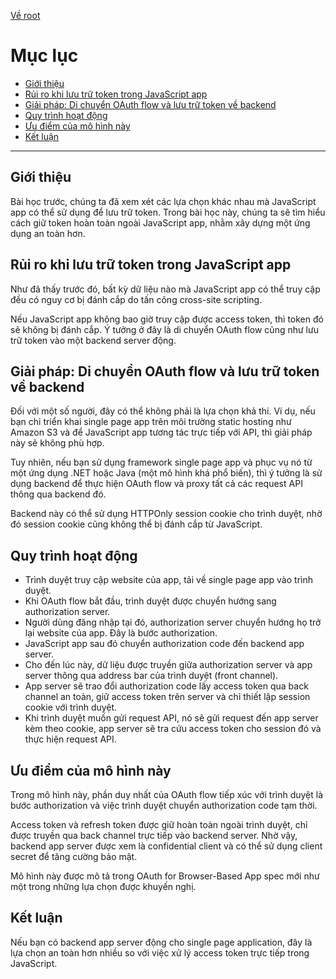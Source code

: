 [Về root](../README.md)

# Mục lục

-   [Giới thiệu](#giới-thiệu)
-   [Rủi ro khi lưu trữ token trong JavaScript app](#rủi-ro-khi-lưu-trữ-token-trong-javascript-app)
-   [Giải pháp: Di chuyển OAuth flow và lưu trữ token về backend](#giải-pháp-di-chuyển-oauth-flow-và-lưu-trữ-token-về-backend)
-   [Quy trình hoạt động](#quy-trình-hoạt-động)
-   [Ưu điểm của mô hình này](#ưu-điểm-của-mô-hình-này)
-   [Kết luận](#kết-luận)

---

## Giới thiệu

Bài học trước, chúng ta đã xem xét các lựa chọn khác nhau mà JavaScript app có thể sử dụng để lưu trữ token. Trong bài học này, chúng ta sẽ tìm hiểu cách giữ token hoàn toàn ngoài JavaScript app, nhằm xây dựng một ứng dụng an toàn hơn.

## Rủi ro khi lưu trữ token trong JavaScript app

Như đã thấy trước đó, bất kỳ dữ liệu nào mà JavaScript app có thể truy cập đều có nguy cơ bị đánh cắp do tấn công cross-site scripting.

Nếu JavaScript app không bao giờ truy cập được access token, thì token đó sẽ không bị đánh cắp. Ý tưởng ở đây là di chuyển OAuth flow cũng như lưu trữ token vào một backend server động.

## Giải pháp: Di chuyển OAuth flow và lưu trữ token về backend

Đối với một số người, đây có thể không phải là lựa chọn khả thi. Ví dụ, nếu bạn chỉ triển khai single page app trên môi trường static hosting như Amazon S3 và để JavaScript app tương tác trực tiếp với API, thì giải pháp này sẽ không phù hợp.

Tuy nhiên, nếu bạn sử dụng framework single page app và phục vụ nó từ một ứng dụng .NET hoặc Java (một mô hình khá phổ biến), thì ý tưởng là sử dụng backend để thực hiện OAuth flow và proxy tất cả các request API thông qua backend đó.

Backend này có thể sử dụng HTTPOnly session cookie cho trình duyệt, nhờ đó session cookie cũng không thể bị đánh cắp từ JavaScript.

## Quy trình hoạt động

-   Trình duyệt truy cập website của app, tải về single page app vào trình duyệt.
-   Khi OAuth flow bắt đầu, trình duyệt được chuyển hướng sang authorization server.
-   Người dùng đăng nhập tại đó, authorization server chuyển hướng họ trở lại website của app. Đây là bước authorization.
-   JavaScript app sau đó chuyển authorization code đến backend app server.
-   Cho đến lúc này, dữ liệu được truyền giữa authorization server và app server thông qua address bar của trình duyệt (front channel).
-   App server sẽ trao đổi authorization code lấy access token qua back channel an toàn, giữ access token trên server và chỉ thiết lập session cookie với trình duyệt.
-   Khi trình duyệt muốn gửi request API, nó sẽ gửi request đến app server kèm theo cookie, app server sẽ tra cứu access token cho session đó và thực hiện request API.

## Ưu điểm của mô hình này

Trong mô hình này, phần duy nhất của OAuth flow tiếp xúc với trình duyệt là bước authorization và việc trình duyệt chuyển authorization code tạm thời.

Access token và refresh token được giữ hoàn toàn ngoài trình duyệt, chỉ được truyền qua back channel trực tiếp vào backend server. Nhờ vậy, backend app server được xem là confidential client và có thể sử dụng client secret để tăng cường bảo mật.

Mô hình này được mô tả trong OAuth for Browser-Based App spec mới như một trong những lựa chọn được khuyến nghị.

## Kết luận

Nếu bạn có backend app server động cho single page application, đây là lựa chọn an toàn hơn nhiều so với việc xử lý access token trực tiếp trong JavaScript.

